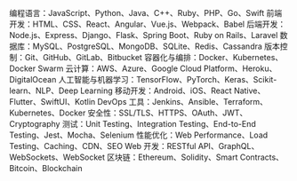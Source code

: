 编程语言：JavaScript、Python、Java、C++、Ruby、PHP、Go、Swift
前端开发：HTML、CSS、React、Angular、Vue.js、Webpack、Babel
后端开发：Node.js、Express、Django、Flask、Spring Boot、Ruby on Rails、Laravel
数据库：MySQL、PostgreSQL、MongoDB、SQLite、Redis、Cassandra
版本控制：Git、GitHub、GitLab、Bitbucket
容器化与编排：Docker、Kubernetes、Docker Swarm
云计算：AWS、Azure、Google Cloud Platform、Heroku、DigitalOcean
人工智能与机器学习：TensorFlow、PyTorch、Keras、Scikit-learn、NLP、Deep Learning
移动开发：Android、iOS、React Native、Flutter、SwiftUI、Kotlin
DevOps 工具：Jenkins、Ansible、Terraform、Kubernetes、Docker
安全性：SSL/TLS、HTTPS、OAuth、JWT、Cryptography
测试：Unit Testing、Integration Testing、End-to-End Testing、Jest、Mocha、Selenium
性能优化：Web Performance、Load Testing、Caching、CDN、SEO
Web 开发：RESTful API、GraphQL、WebSockets、WebSocket
区块链：Ethereum、Solidity、Smart Contracts、Bitcoin、Blockchain
